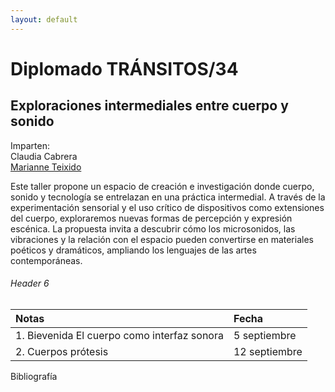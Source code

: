 ```yaml
---
layout: default
---
```


# Diplomado TRÁNSITOS/34
## Exploraciones intermediales entre cuerpo y sonido

Imparten:   
Claudia Cabrera   
[Marianne Teixido]()

Este taller propone un espacio de creación e investigación donde cuerpo, sonido y tecnología se entrelazan en una práctica intermedial. A través de la experimentación sensorial y el uso crítico de dispositivos como extensiones del cuerpo, exploraremos nuevas formas de percepción y expresión escénica. La propuesta invita a descubrir cómo los microsonidos, las vibraciones y la relación con el espacio pueden convertirse en materiales poéticos y dramáticos, ampliando los lenguajes de las artes contemporáneas.


###### Header 6

| Notas       | Fecha          |
|:-------------|:------------------|
| 1. Bievenida El cuerpo como interfaz sonora | 5 septiembre |
| 2. Cuerpos prótesis | 12 septiembre   |  

Bibliografía 




